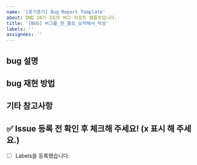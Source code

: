 ```yaml
---
name: '[옹기종기] Bug Report Template'
about: DND 10기 3조의 버그 리포트 템플릿입니다.
title: '[BUG] 버그를_한_줄로_요약해서_작성'
labels: ''
assignees: ''
---
```


<!-- 버그 리포트 이슈 제목입니다. -->
<!-- [BUG] 버그를_한_줄로_요약해서_작성 -->

## bug 설명

<!-- 사진이 있다면 함께 첨부해 주세요 -->

## bug 재현 방법

## 기타 참고사항

<!-- 없다면 적지 않으셔도 됩니다. -->

## ✅ Issue 등록 전 확인 후 체크해 주세요! (x 표시 해 주세요.)

- [ ] Labels을 등록했습니다.
